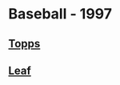 # Baseball - 1997
## [Topps](/collection/Baseball/1997/Topps)
## [Leaf](/collection/Baseball/1997/Leaf)
